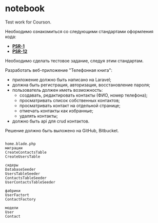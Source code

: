 # notebook
Test work for Courson.

 Необходимо ознакомиться со следующими стандартами оформления кода:
 - **[PSR-1](https://www.php-fig.org/psr/psr-1/)**
 - **[PSR-12](https://www.php-fig.org/psr/psr-12/)**

Необходимо сделать тестовое задание, следуя этим стандартам. 

Разработать веб-приложение "Телефонная книга":
* приложение должно быть написано на Laravel;
* должна быть регистрация, авторизация, восстановление пароля;
* пользователь должен иметь возможность:
    * создавать, редактировать контакты (ФИО, номер телефона);
    * просматривать список собственных контактов;
    * просматривать контакт на отдельной странице;
    * отмечать контакты как избранные;
    * удалять контакты;
* должно быть api для crud контактов.

Решение должно быть выложено на GitHub, Bitbucket.
~~~~~~~~~~~~

home.blade.php
миграции
CreateContactsTable
CreateUsersTable

сидеры
DatabaseSeeder
UsersTableSeeder
ContactsTableSeeder
UserContactsTableSeeder

фабрики
UserFactort
ContactFactory

модели
User
Contact 
